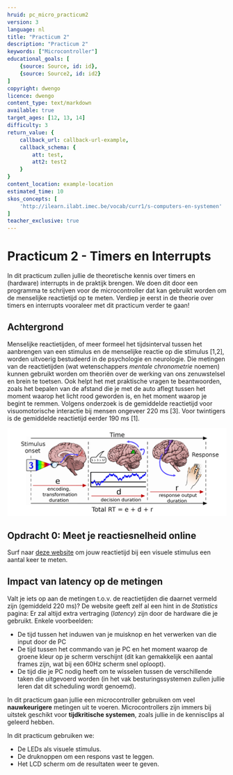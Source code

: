 ```yaml
---
hruid: pc_micro_practicum2
version: 3
language: nl
title: "Practicum 2"
description: "Practicum 2"
keywords: ["Microcontroller"]
educational_goals: [
    {source: Source, id: id}, 
    {source: Source2, id: id2}
]
copyright: dwengo
licence: dwengo
content_type: text/markdown
available: true
target_ages: [12, 13, 14]
difficulty: 3
return_value: {
    callback_url: callback-url-example,
    callback_schema: {
        att: test,
        att2: test2
    }
}
content_location: example-location
estimated_time: 10
skos_concepts: [
    'http://ilearn.ilabt.imec.be/vocab/curr1/s-computers-en-systemen'
]
teacher_exclusive: true
---
```

# Practicum 2 - Timers en Interrupts

In dit practicum zullen jullie de theoretische kennis over timers en (hardware) interrupts in de praktijk brengen. We doen dit door een programma te schrijven voor de microcontroller dat kan gebruikt worden om de menselijke reactietijd op te meten. Verdiep je eerst in de theorie over timers en interrupts vooraleer met dit practicum verder te gaan!

## Achtergrond

Menselijke reactietijden, of meer formeel het tijdsinterval tussen het aanbrengen van een stimulus en de menselijke reactie op die stimulus [1,2], worden uitvoerig bestudeerd in de psychologie en neurologie. Die metingen van de reactietijden (wat wetenschappers *mentale chronometrie* noemen) kunnen gebruikt worden om theoriën over de werking van ons zenuwstelsel en brein te toetsen. Ook helpt het met praktische vragen te beantwoorden, zoals het bepalen van de afstand die je met de auto aflegt tussen het moment waarop het licht rood geworden is, en het moment waarop je begint te remmen. Volgens onderzoek is de gemiddelde reactietijd voor visuomotorische interactie bij mensen ongeveer 220 ms [3]. Voor twintigers is de gemiddelde reactietijd eerder 190 ms [1].

![](embed/reactietijden.png "Reactietijden")


## Opdracht 0: Meet je reactiesnelheid online

Surf naar [deze website](https://humanbenchmark.com/tests/reactiontime) om jouw reactietijd bij een visuele stimulus een aantal keer te meten.


## Impact van latency op de metingen

Valt je iets op aan de metingen t.o.v. de reactietijden die daarnet vermeld zijn (gemiddeld 220 ms)? De website geeft zelf al een hint in de *Statistics* pagina: Er zal altijd extra vertraging (*latency*) zijn door de hardware die je gebruikt. Enkele voorbeelden:

* De tijd tussen het induwen van je muisknop en het verwerken van die input door de PC
* De tijd tussen het commando van je PC en het moment waarop de groene kleur op je scherm verschijnt (dit kan gemakkelijk een aantal frames zijn, wat bij een 60Hz scherm snel oploopt).
* De tijd die je PC nodig heeft om te wisselen tussen de verschillende taken die uitgevoerd worden (in het vak besturingssystemen zullen jullie leren dat dit scheduling wordt genoemd).

In dit practicum gaan jullie een microcontroller gebruiken om veel **nauwkeurigere** metingen uit te voeren. Microcontrollers zijn immers bij uitstek geschikt voor **tijdkritische systemen**, zoals jullie in de kennisclips al geleerd hebben.

In dit practicum gebruiken we: 

* De LEDs als visuele stimulus.
* De druknoppen om een respons vast te leggen.
* Het LCD scherm om de resultaten weer te geven.
